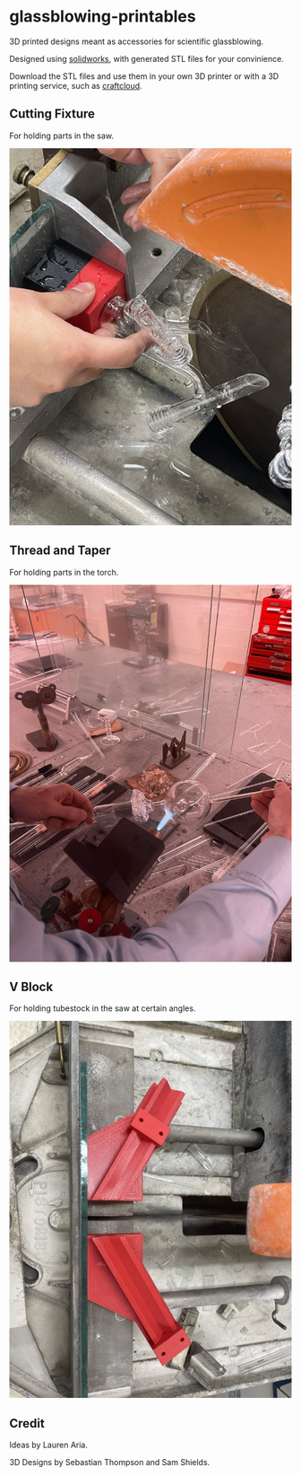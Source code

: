 # glassblowing-printables

3D printed designs meant as accessories for scientific glassblowing.

Designed using [solidworks](https://www.solidworks.com/), with generated STL files for your convinience.

Download the STL files and use them in your own 3D printer or with a 3D printing service, such as [craftcloud](https://craftcloud3d.com/).

## Cutting Fixture

For holding parts in the saw.

![Cutting Fixture](./cutting-fixture/cutting-fixture.jpg)

## Thread and Taper

For holding parts in the torch.

![Thread and Taper](./thread-and-taper/thread-and-taper.jpg)

## V Block

For holding tubestock in the saw at certain angles.

![V Block](./vblock/vblock.jpg)
 
## Credit

Ideas by Lauren Aria.

3D Designs by Sebastian Thompson and Sam Shields.

